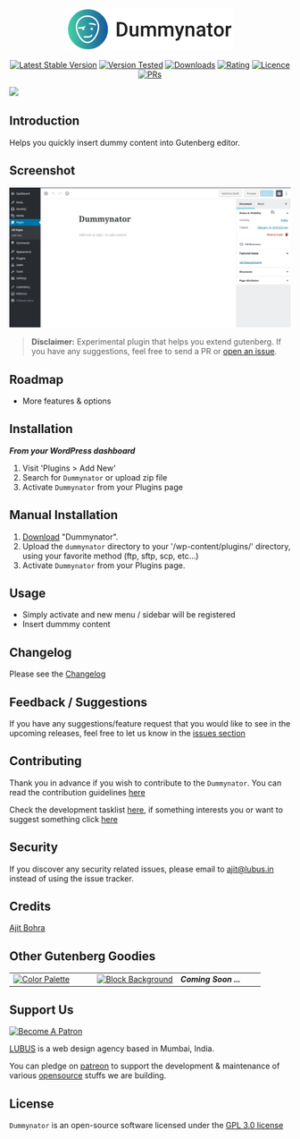 <p align="center"><img src="https://raw.githubusercontent.com/lubusIN/dummynator/master/.wordpress-org/logo.png"></p>

<p align="center">
<a href="https://wordpress.org/plugins/dummynator/"><img src="https://img.shields.io/wordpress/plugin/v/dummynator.svg" alt="Latest Stable Version"></a> <a href="https://wordpress.org/plugins/dummynator/"><img src="https://img.shields.io/wordpress/v/dummynator.svg" alt="Version Tested"></a> <a href="https://wordpress.org/plugins/dummynator/"><img src="https://img.shields.io/wordpress/plugin/dt/dummynator.svg" alt="Downloads"></a> <a href="https://wordpress.org/plugins/dummynator/"><img src="https://img.shields.io/wordpress/plugin/r/dummynator.svg" alt="Rating"></a> <a href="https://wordpress.org/plugins/dummynator/"><img src="https://img.shields.io/aur/license/yaourt.svg" alt="Licence"></a>
<a href="https://github.com/lubusin/dummynator/blob/master/CONTRIBUTING.md"><img src="https://img.shields.io/badge/PRs-welcome-brightgreen.svg?style=flat-square" alt="PRs"></a>
</p>

<a href="https://lubus.in/">
<img src="https://user-images.githubusercontent.com/1039236/40877801-3fa8ccf6-66a4-11e8-8f42-19ed4e883ce9.png" />
</a>

## Introduction

Helps you quickly insert dummy content into Gutenberg editor.

## Screenshot
![Plugin Screenshot](https://raw.githubusercontent.com/lubusIN/dummynator/master/.wordpress-org/screenshot-1.gif)


>**Disclaimer:** Experimental plugin that helps you extend gutenberg. If you have any suggestions, feel free to send a PR or [open an issue](https://github.com/lubusIN/dummynator/issues).

## Roadmap

- More features & options

## Installation

***From your WordPress dashboard***
 1. Visit 'Plugins > Add New'
 2. Search for `Dummynator`  or upload zip file
 3. Activate `Dummynator` from your Plugins page

## Manual Installation
 1. [Download](https://wordpress.org/plugins/dummynator/) "Dummynator".
 2. Upload the `dummynator` directory to your '/wp-content/plugins/' directory, using your favorite method (ftp, sftp, scp, etc...)
 3. Activate `Dummynator` from your Plugins page.

## Usage

- Simply activate and new menu / sidebar will be registered<br/>
- Insert dummmy content

## Changelog

Please see the [Changelog](CHANGELOG.md) 

## Feedback / Suggestions

If you have any suggestions/feature request that you would like to see in the upcoming releases, feel free to let us know in the [issues section](https://github.com/lubusIN/dummynator/issues)

## Contributing

Thank you in advance if you wish to contribute to the `Dummynator`. You can read the contribution guidelines [here](CONTRIBUTING.md)

Check the development tasklist [here](https://github.com/lubusIN/dummynator/projects/1), if something interests you or want to suggest something click [here](https://github.com/lubusIN/dummynator/issues)

## Security

If you discover any security related issues, please email to [ajit@lubus.in](mailto:ajit@lubus.com) instead of using the issue tracker.

## Credits

[Ajit Bohra](http://https://twitter.com/ajitbohra)

## Other Gutenberg Goodies
<table width="100%">
	<tr>
		<td width="33.33%">
		<a href="https://github.com/lubusIN/color-palette-block">
			<img src="https://user-images.githubusercontent.com/1039236/38085557-935d7ce8-336e-11e8-920e-dc2d46610c6a.png" alt="Color Palette"/>
			</a>
		</td>
		<td width="33.33%">
			<a href="https://github.com/lubusIN/block-background">
			<img src="https://user-images.githubusercontent.com/1039236/38365718-068c190e-38fb-11e8-8ada-a4a50cfd95d1.png" alt="Block Background"/>
			</a>
		</td>
		<td width="33.33%"><strong><i>Coming Soon ...</i></strong></td>
	</tr>
</table>

##  Support Us

<a href="https://www.patreon.com/lubus">
<img src="https://c5.patreon.com/external/logo/become_a_patron_button.png" alt="Become A Patron"/>
</a>

[LUBUS](http://lubus.in) is a web design agency based in Mumbai, India.

You can pledge on [patreon](https://www.patreon.com/lubus) to support the development & maintenance of various [opensource](https://github.com/lubusIN/) stuffs we are building.

## License

`Dummynator` is an open-source software licensed under the [GPL 3.0 license](LICENSE)
